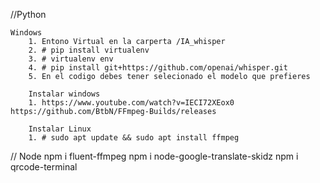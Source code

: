 //Python

    Windows
        1. Entono Virtual en la carperta /IA_whisper
        2. # pip install virtualenv
        3. # virtualenv env
        4. # pip install git+https://github.com/openai/whisper.git
        5. En el codigo debes tener selecionado el modelo que prefieres

        Instalar windows
        1. https://www.youtube.com/watch?v=IECI72XEox0 https://github.com/BtbN/FFmpeg-Builds/releases

        Instalar Linux 
        1. # sudo apt update && sudo apt install ffmpeg

// Node
npm i fluent-ffmpeg
npm i node-google-translate-skidz
npm i qrcode-terminal
